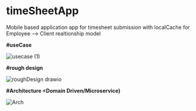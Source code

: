 # timeSheetApp
Mobile based application app for timesheet submission with localCache for Employee --> Client realtionship model

**#useCase**

![usecase (1)](https://github.com/Jhonson924/timeSheetApp/assets/129145931/1f725add-4a59-4f5b-8255-0bf0584aa519)

**#rough design**

![roughDesign drawio](https://github.com/Jhonson924/timeSheetApp/assets/129145931/72a28e08-952a-481f-adcc-8d039465005d)

**#Architecture <Domain Driven/Microservice)**

![Arch](https://github.com/Jhonson924/timeSheetApp/assets/129145931/b8e7e945-23fb-47ec-b1f1-d1e53903955b)

